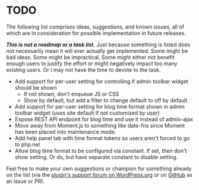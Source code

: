 # TODO

The following list comprises ideas, suggestions, and known issues, all of which are in consideration for possible implementation in future releases.

***This is not a roadmap or a task list.*** Just because something is listed does not necessarily mean it will ever actually get implemented. Some might be bad ideas. Some might be impractical. Some might either not benefit enough users to justify the effort or might negatively impact too many existing users. Or I may not have the time to devote to the task.

* Add support for per-user setting for controlling if admin toolbar widget should be shown
  * If not shown, don't enqueue JS or CSS
  * Show by default, but add a filter to change default to off by default
* Add support for per-user setting for blog time format shown in admin toolbar widget (uses site default if not customized by user)
* Expose REST API endpoint for blog time and use it instead of admin-ajax
* Move away from Moment.js to something like date-fns since Moment has been placed into maintenance mode.
* Add help panel tab with time format tokens so users aren't forced to go to php.net
* Allow blog time format to be configured via constant. If set, then don't show setting. Or do, but have separate constant to disable setting.

Feel free to make your own suggestions or champion for something already on the list (via the [plugin's support forum on WordPress.org](https://wordpress.org/support/plugin/blog-time/) or on [GitHub](https://github.com/coffee2code/blog-time/) as an issue or PR).